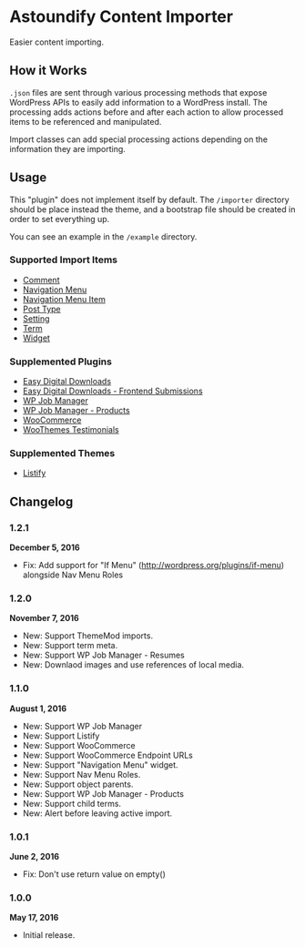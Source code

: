 # Astoundify Content Importer

Easier content importing.

## How it Works

`.json` files are sent through various processing methods that expose WordPress
APIs to easily add information to a WordPress install. The processing adds
actions before and after each action to allow processed items to be referenced
and manipulated.

Import classes can add special processing actions depending on the information
they are importing.


## Usage

This "plugin" does not implement itself by default. The `/importer` directory
should be place instead the theme, and a bootstrap file should be created in
order to set everything up.

You can see an example in the `/example` directory.

### Supported Import Items

- [Comment](https://github.com/Astoundify/content-importer/blob/master/importer/ItemImport_Comment.php)
- [Navigation
  Menu](https://github.com/Astoundify/content-importer/blob/master/importer/ItemImport_NavMenu.php)
- [Navigation Menu
  Item](https://github.com/Astoundify/content-importer/blob/master/importer/ItemImport_NavMenuItem.php)
- [Post
  Type](https://github.com/Astoundify/content-importer/blob/master/importer/ItemImport_Object.php)
- [Setting](https://github.com/Astoundify/content-importer/blob/master/importer/ItemImport_Setting.php)
- [Term](https://github.com/Astoundify/content-importer/blob/master/importer/ItemImport_Term.php)
- [Widget](https://github.com/Astoundify/content-importer/blob/master/importer/ItemImport_Widget.php)

### Supplemented Plugins

- [Easy Digital
  Downloads](https://github.com/Astoundify/content-importer/blob/master/importer/Plugin_EasyDigitalDownloads.php)
- [Easy Digital Downloads - Frontend
  Submissions](https://github.com/Astoundify/content-importer/blob/master/importer/Plugin_FrontendSubmissions.php)
- [WP Job
  Manager](https://github.com/Astoundify/content-importer/blob/master/importer/Plugin_WPJobManager.php)
- [WP Job Manager -
  Products](https://github.com/Astoundify/content-importer/blob/master/importer/Plugin_WPJobManagerProducts.php)
- [WooCommerce](https://github.com/Astoundify/content-importer/blob/master/importer/Plugin_WooCommerce.php)
- [WooThemes
  Testimonials](https://github.com/Astoundify/content-importer/blob/master/importer/Plugin_WooThemesTestimonials.php)

### Supplemented Themes

- [Listify](https://github.com/Astoundify/content-importer/blob/master/importer/Theme_Listify.php)

## Changelog

### 1.2.1

**December 5, 2016**

- Fix: Add support for "If Menu" (http://wordpress.org/plugins/if-menu) alongside Nav Menu Roles

### 1.2.0

**November 7, 2016**

- New: Support ThemeMod imports.
- New: Support term meta.
- New: Support WP Job Manager - Resumes
- New: Downlaod images and use references of local media.

### 1.1.0

**August 1, 2016**

- New: Support WP Job Manager
- New: Support Listify
- New: Support WooCommerce
- New: Support WooCommerce Endpoint URLs
- New: Support "Navigation Menu" widget.
- New: Support Nav Menu Roles.
- New: Support object parents.
- New: Support WP Job Manager - Products
- New: Support child terms.
- New: Alert before leaving active import.

### 1.0.1

**June 2, 2016**

- Fix: Don't use return value on empty()

### 1.0.0

**May 17, 2016**

- Initial release.


